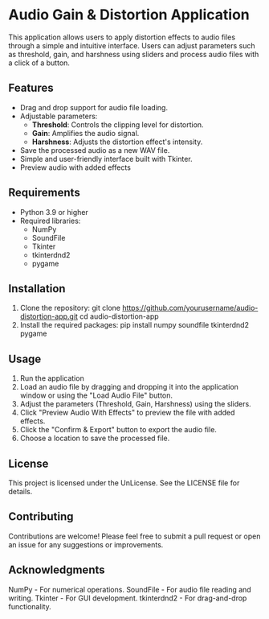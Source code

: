 # Audio Gain & Distortion Application

This application allows users to apply distortion effects to audio files through a simple and intuitive interface. Users can adjust parameters such as threshold, gain, and harshness using sliders and process audio files with a click of a button.

## Features

- Drag and drop support for audio file loading.
- Adjustable parameters:
  - **Threshold**: Controls the clipping level for distortion.
  - **Gain**: Amplifies the audio signal.
  - **Harshness**: Adjusts the distortion effect's intensity.
- Save the processed audio as a new WAV file.
- Simple and user-friendly interface built with Tkinter.
- Preview audio with added effects

## Requirements

- Python 3.9 or higher
- Required libraries:
  - NumPy
  - SoundFile
  - Tkinter
  - tkinterdnd2
  - pygame

## Installation

1. Clone the repository:
   git clone https://github.com/yourusername/audio-distortion-app.git
   cd audio-distortion-app
2. Install the required packages:
   pip install numpy soundfile tkinterdnd2 pygame

## Usage

1. Run the application
2. Load an audio file by dragging and dropping it into the application window or using the "Load Audio File" button.
3. Adjust the parameters (Threshold, Gain, Harshness) using the sliders.
4. Click "Preview Audio With Effects" to preview the file with added effects.
5. Click the "Confirm & Export" button to export the audio file.
6. Choose a location to save the processed file.

## License

This project is licensed under the UnLicense. See the LICENSE file for details.

## Contributing

Contributions are welcome! Please feel free to submit a pull request or open an issue for any suggestions or improvements.

## Acknowledgments

NumPy - For numerical operations.
SoundFile - For audio file reading and writing.
Tkinter - For GUI development.
tkinterdnd2 - For drag-and-drop functionality.
